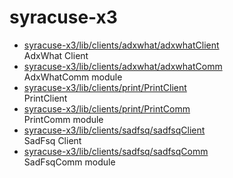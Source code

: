 # syracuse-x3

* [syracuse-x3/lib/clients/adxwhat/adxwhatClient](lib/clients/adxwhat/adxwhatClient.md)  
  AdxWhat Client  
* [syracuse-x3/lib/clients/adxwhat/adxwhatComm](lib/clients/adxwhat/adxwhatComm.md)  
  AdxWhatComm module
* [syracuse-x3/lib/clients/print/PrintClient](lib/clients/print/PrintClient.md)  
  PrintClient
* [syracuse-x3/lib/clients/print/PrintComm](lib/clients/print/PrintComm.md)  
  PrintComm module
* [syracuse-x3/lib/clients/sadfsq/sadfsqClient](lib/clients/sadfsq/sadfsqClient.md)  
  SadFsq Client  
* [syracuse-x3/lib/clients/sadfsq/sadfsqComm](lib/clients/sadfsq/sadfsqComm.md)  
  SadFsqComm module
